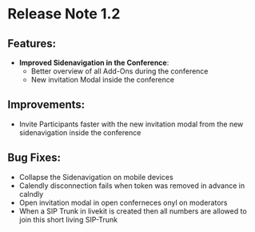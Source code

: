 # Release Note 1.2

## Features:
* **Improved Sidenavigation in the Conference**:
    * Better overview of all Add-Ons during the conference
    * New invitation Modal inside the conference

## Improvements:
* Invite Participants faster with the new invitation modal from the new sidenavigation inside the conference

## Bug Fixes:
* Collapse the Sidenavigation on mobile devices
* Calendly disconnection fails when token was removed in advance in calndly
* Open invitation modal in open conferneces onyl on moderators
* When a SIP Trunk in livekit is created then all numbers are allowed to join this short living SIP-Trunk